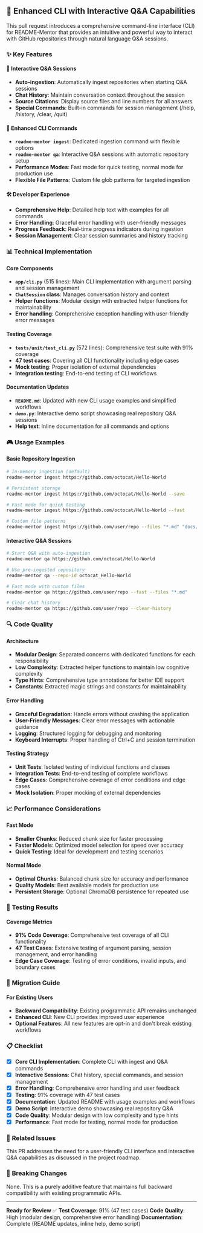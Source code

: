## 🚀 Enhanced CLI with Interactive Q&A Capabilities

This pull request introduces a comprehensive command-line interface (CLI) for README-Mentor that provides an intuitive and powerful way to interact with GitHub repositories through natural language Q&A sessions.

### ✨ Key Features

#### 🎯 **Interactive Q&A Sessions**
- **Auto-ingestion**: Automatically ingest repositories when starting Q&A sessions
- **Chat History**: Maintain conversation context throughout the session
- **Source Citations**: Display source files and line numbers for all answers
- **Special Commands**: Built-in commands for session management (/help, /history, /clear, /quit)

#### 🔧 **Enhanced CLI Commands**
- **`readme-mentor ingest`**: Dedicated ingestion command with flexible options
- **`readme-mentor qa`**: Interactive Q&A sessions with automatic repository setup
- **Performance Modes**: Fast mode for quick testing, normal mode for production use
- **Flexible File Patterns**: Custom file glob patterns for targeted ingestion

#### 🛠 **Developer Experience**
- **Comprehensive Help**: Detailed help text with examples for all commands
- **Error Handling**: Graceful error handling with user-friendly messages
- **Progress Feedback**: Real-time progress indicators during ingestion
- **Session Management**: Clear session summaries and history tracking

### 📊 **Technical Implementation**

#### **Core Components**
- **`app/cli.py`** (515 lines): Main CLI implementation with argument parsing and session management
- **`ChatSession` class**: Manages conversation history and context
- **Helper functions**: Modular design with extracted helper functions for maintainability
- **Error handling**: Comprehensive exception handling with user-friendly error messages

#### **Testing Coverage**
- **`tests/unit/test_cli.py`** (572 lines): Comprehensive test suite with 91% coverage
- **47 test cases**: Covering all CLI functionality including edge cases
- **Mock testing**: Proper isolation of external dependencies
- **Integration testing**: End-to-end testing of CLI workflows

#### **Documentation Updates**
- **`README.md`**: Updated with new CLI usage examples and simplified workflows
- **`demo.py`**: Interactive demo script showcasing real repository Q&A sessions
- **Help text**: Inline documentation for all commands and options

### 🎮 **Usage Examples**

#### **Basic Repository Ingestion**
```bash
# In-memory ingestion (default)
readme-mentor ingest https://github.com/octocat/Hello-World

# Persistent storage
readme-mentor ingest https://github.com/octocat/Hello-World --save

# Fast mode for quick testing
readme-mentor ingest https://github.com/octocat/Hello-World --fast

# Custom file patterns
readme-mentor ingest https://github.com/user/repo --files "*.md" "docs/**/*.md"
```

#### **Interactive Q&A Sessions**
```bash
# Start Q&A with auto-ingestion
readme-mentor qa https://github.com/octocat/Hello-World

# Use pre-ingested repository
readme-mentor qa --repo-id octocat_Hello-World

# Fast mode with custom files
readme-mentor qa https://github.com/user/repo --fast --files "*.md"

# Clear chat history
readme-mentor qa https://github.com/user/repo --clear-history
```

### 🔍 **Code Quality**

#### **Architecture**
- **Modular Design**: Separated concerns with dedicated functions for each responsibility
- **Low Complexity**: Extracted helper functions to maintain low cognitive complexity
- **Type Hints**: Comprehensive type annotations for better IDE support
- **Constants**: Extracted magic strings and constants for maintainability

#### **Error Handling**
- **Graceful Degradation**: Handle errors without crashing the application
- **User-Friendly Messages**: Clear error messages with actionable guidance
- **Logging**: Structured logging for debugging and monitoring
- **Keyboard Interrupts**: Proper handling of Ctrl+C and session termination

#### **Testing Strategy**
- **Unit Tests**: Isolated testing of individual functions and classes
- **Integration Tests**: End-to-end testing of complete workflows
- **Edge Cases**: Comprehensive coverage of error conditions and edge cases
- **Mock Isolation**: Proper mocking of external dependencies

### 📈 **Performance Considerations**

#### **Fast Mode**
- **Smaller Chunks**: Reduced chunk size for faster processing
- **Faster Models**: Optimized model selection for speed over accuracy
- **Quick Testing**: Ideal for development and testing scenarios

#### **Normal Mode**
- **Optimal Chunks**: Balanced chunk size for accuracy and performance
- **Quality Models**: Best available models for production use
- **Persistent Storage**: Optional ChromaDB persistence for repeated use

### 🧪 **Testing Results**

#### **Coverage Metrics**
- **91% Code Coverage**: Comprehensive test coverage of all CLI functionality
- **47 Test Cases**: Extensive testing of argument parsing, session management, and error handling
- **Edge Case Coverage**: Testing of error conditions, invalid inputs, and boundary cases

### 🔄 **Migration Guide**

#### **For Existing Users**
- **Backward Compatibility**: Existing programmatic API remains unchanged
- **Enhanced CLI**: New CLI provides improved user experience
- **Optional Features**: All new features are opt-in and don't break existing workflows

### 📋 **Checklist**

- [x] **Core CLI Implementation**: Complete CLI with ingest and Q&A commands
- [x] **Interactive Sessions**: Chat history, special commands, and session management
- [x] **Error Handling**: Comprehensive error handling and user feedback
- [x] **Testing**: 91% coverage with 47 test cases
- [x] **Documentation**: Updated README with usage examples and workflows
- [x] **Demo Script**: Interactive demo showcasing real repository Q&A
- [x] **Code Quality**: Modular design with low complexity and type hints
- [x] **Performance**: Fast mode for testing, normal mode for production

### 🔗 **Related Issues**

This PR addresses the need for a user-friendly CLI interface and interactive Q&A capabilities as discussed in the project roadmap.

### 📝 **Breaking Changes**

None. This is a purely additive feature that maintains full backward compatibility with existing programmatic APIs.

---

**Ready for Review** ✅
**Test Coverage**: 91% (47 test cases)
**Code Quality**: High (modular design, comprehensive error handling)
**Documentation**: Complete (README updates, inline help, demo script)
